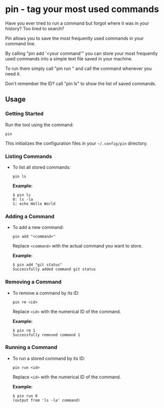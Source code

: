 
# pin - tag your most used commands

Have you ever tried to run a command but forgot where it was in your history? Too tired to search? 

Pin allows you to save the most frequently used commands in your command line. 

By calling "pin add '<your command'" you can store your most frequently used commands into a simple text file saved in your machine. 

To run them simply call "pin run <command id>" and call the command whenever you need it. 

Don't remember the ID? call "pin ls" to show the list of saved commands.

## Usage

### Getting Started

Run the tool using the command:
```
pin
```
This initializes the configuration files in your `~/.config/pin` directory.

### Listing Commands
- To list all stored commands:
  ```
  pin ls
  ```
  **Example:**
  ```
  $ pin ls
  0: ls -la
  1: echo Hello World
  ```

### Adding a Command
- To add a new command:
  ```
  pin add "<command>"
  ```
  Replace `<command>` with the actual command you want to store.

  **Example:**
  ```
  $ pin add "git status"
  Successfully added command git status
  ```

### Removing a Command
- To remove a command by its ID:
  ```
  pin rm <id>
  ```
  Replace `<id>` with the numerical ID of the command.

  **Example:**
  ```
  $ pin rm 1
  Successfully removed command 1
  ```

### Running a Command
- To run a stored command by its ID:
  ```
  pin run <id>
  ```
  Replace `<id>` with the numerical ID of the command.

  **Example:**
  ```
  $ pin run 0
  (output from 'ls -la' command)
  ```
